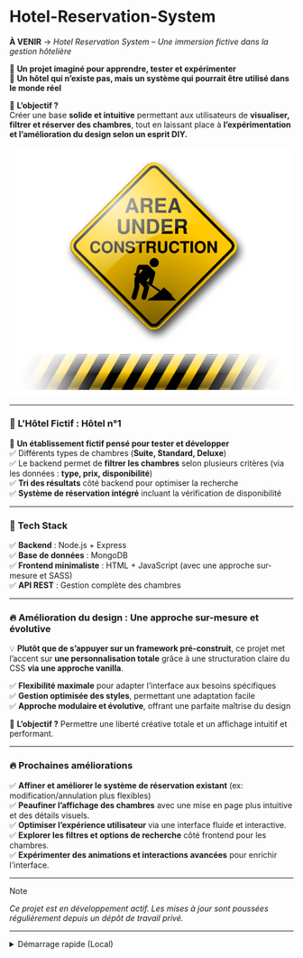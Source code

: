# Hotel-Reservation-System
**À VENIR** → _Hotel Reservation System – Une immersion fictive dans la gestion hôtelière_  

🔹 **Un projet imaginé pour apprendre, tester et expérimenter**  
🔹 **Un hôtel qui n’existe pas, mais un système qui pourrait être utilisé dans le monde réel**  

🚀 **L’objectif ?**  
Créer une base **solide et intuitive** permettant aux utilisateurs de **visualiser, filtrer et réserver des chambres**, tout en laissant place à **l’expérimentation et l’amélioration du design selon un esprit DIY.**  

![Project under Construction](/UC-1.png)

---

### 🏨 **L’Hôtel Fictif : Hôtel n°1**  
🛌 **Un établissement fictif pensé pour tester et développer**  
✅ Différents types de chambres (**Suite, Standard, Deluxe**)   
✅ Le backend permet de **filtrer les chambres** selon plusieurs critères (via les données : **type, prix, disponibilité**)  
✅ **Tri des résultats** côté backend pour optimiser la recherche  
✅ **Système de réservation intégré** incluant la vérification de disponibilité  
 

---

### 🚀 **Tech Stack**  
✅ **Backend** : Node.js + Express  
✅ **Base de données** : MongoDB  
✅ **Frontend minimaliste** : HTML + JavaScript (avec une approche sur-mesure et SASS)  
✅ **API REST** : Gestion complète des chambres  

---

### 🔥 **Amélioration du design : Une approche sur-mesure et évolutive**  
💡 **Plutôt que de s’appuyer sur un framework pré-construit**, ce projet met l’accent sur **une personnalisation totale** grâce à une structuration claire du CSS **via une approche vanilla**.  

✅ **Flexibilité maximale** pour adapter l’interface aux besoins spécifiques  
✅ **Gestion optimisée des styles**, permettant une adaptation facile  
✅ **Approche modulaire et évolutive**, offrant une parfaite maîtrise du design  

📌 **L’objectif ?** Permettre une liberté créative totale et un affichage intuitif et performant.  

---

### 🔥 **Prochaines améliorations**  
✅ **Affiner et améliorer le système de réservation existant** (ex: modification/annulation plus flexibles)  
✅ **Peaufiner l’affichage des chambres** avec une mise en page plus intuitive et des détails visuels.  
✅ **Optimiser l’expérience utilisateur** via une interface fluide et interactive.  
✅ **Explorer les filtres et options de recherche** côté frontend pour les chambres.  
✅ **Expérimenter des animations et interactions avancées** pour enrichir l'interface.    

---

> [!NOTE]
> _Ce projet est en développement actif. Les mises à jour sont poussées régulièrement depuis un dépôt de travail privé._

---
<details>

<summary>Démarrage rapide (Local)</summary>


### ⚙️ **Démarrage rapide (Local)**  

Pour lancer ce projet en local, suivez ces étapes :

1.  **Clonez le dépôt :**
    ```bash
    git clone https://github.com/jamniz/Hotel-Reservation-System.git
    cd Hotel-Reservation-System
    ```
2.  **Installez les dépendances :**
    ```bash
    npm install
    ```
3.  **Configurez les variables d'environnement :**
    Créez un fichier `.env` à la racine du projet, basé sur le modèle `.env.example`. Renseignez vos propres valeurs pour la connexion à la base de données et les secrets JWT.
    ```
    # Exemple de contenu pour .env
    MONGO_URI=your_mongodb_connection_string
    JWT_SECRET=your_jwt_secret_key
    PORT=3000
    ```
4.  **Démarrez le serveur :**
    ```bash
    npm start
    # ou npm run dev (si vous avez un script de développement)
    ```
5.  **Accédez à l'application :**
    Ouvrez votre navigateur et naviguez vers `http://localhost:3000` (ou le port que vous avez configuré).

---
</details>
